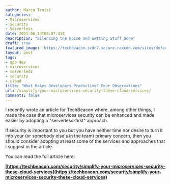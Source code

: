 ```yaml
---
author: Marco Troisi
categories:
- Microservices
- Security
- Serverless
date: 2021-06-14T08:07:41Z
description: "Silencing the Noise and Getting Stuff Done"
draft: true
featured_image: 'https://techbeacon.scdn7.secure.raxcdn.com/sites/default/files/styles/article_hero_image/public/field/image/simplify-microservices-security-cloud-services-marco-troisi.jpg?itok=Y52loTHX'
layout: post
tags:
- app dev
- microservices
- serverless
- security
- cloud
title: "What Makes Developers Productive? Four Observations"
url: /simplify-your-microservices-security-these-cloud-services/
comments: false
---
```


I recently wrote an article for TechBeacon where, among other things, I made the case that microservices security can be enhanced and made easier by adopting a "serverless-first" approach.

If security is important to you but you have neither time nor desire to turn it into your (or somebody else's in the team) primary concern, then you should consider adopting at least some of the services and approaches that I suggest in the article.

You can read the full article here:

**[https://techbeacon.com/security/simplify-your-microservices-security-these-cloud-services](https://techbeacon.com/security/simplify-your-microservices-security-these-cloud-services)**
